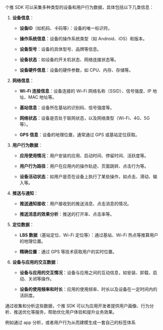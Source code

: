 个推 SDK 可以采集多种类型的设备和用户行为数据，具体包括以下几类信息：

1. **设备信息**：
   
   - **设备ID**（如机码、卡码等）：设备的唯一标识符。
   
   - **操作系统信息**：设备的操作系统类型（如 Android、iOS）和版本。
   
   - **设备型号**：设备的具体型号、品牌等信息。
   
   - **设备状态**：如设备的开关机状态、网络连接状态等。
   
   - **设备硬件信息**：设备的硬件参数，如 CPU、内存、存储等。

2. **网络信息**：
   
   - **Wi-Fi 连接信息**：设备连接的 Wi-Fi 网络名称（SSID）、信号强度、IP 地址、MAC 地址等。
   
   - **基站信息**：设备所在基站的识别码、信号强度等。
   
   - **网络状态**：设备是否处于联网状态，以及网络类型（Wi-Fi、4G、5G等）。
   
   - **GPS 信息**：设备的地理位置，通常通过 GPS 或基站定位获取。

3. **用户行为数据**：
   
   - **应用使用情况**：用户安装的应用、启动时间、停留时间、活跃度等。
   
   - **用户行为路径**：用户在应用内的操作轨迹、页面跳转、点击行为等。
   
   - **设备活动状态**：如用户是否在设备上执行了某些操作，如点击、滑动、输入等。

4. **推送与通知**：
   
   - **推送通知接收**：用户接收到的推送消息、点击消息的情况。
   
   - **推送消息的效果分析**：推送的打开率、点击率等。

5. **定位数据**：
   
   - **LBS 数据**（基站定位、Wi-Fi 定位等）：通过基站、Wi-Fi 热点等推算用户的地理位置。
   
   - **精确位置**：通过 GPS 等技术获取用户的实时位置。

6. **设备与应用的交互数据**：
   
   - **设备与应用的交互情况**：设备与应用之间的互动信息，如安装、卸载、启动、关闭等操作。
   
   - **设备的使用频率和时长**：应用的使用频率、时长以及设备在一定时间内的活跃度。

通过收集和分析这些数据，个推 SDK 可以为应用开发者提供用户画像、行为分析、推送优化等服务，帮助优化用户体验和提升业务效果。

例如通过 app 分析，或者用户行为从而建模生成一套自己的标签体系
